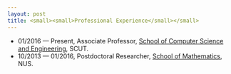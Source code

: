 ```yaml
---
layout: post
title: <small><small>Professional Experience</small></small>
---
```


<ul>
<li><span style="font-size: 100%;">01/2016 &#8212; Present,  Associate Professor, <a href="http://www.scut.edu.cn/cs/">School of Computer Science and Engineering</a>, SCUT.</span></li>
<li><span style="font-size: 100%;">10/2013 &#8212; 01/2016, Postdoctoral Researcher, <a href="http://ww1.math.nus.edu.sg/">School of Mathematics</a>, NUS.</span></li>
</ul>